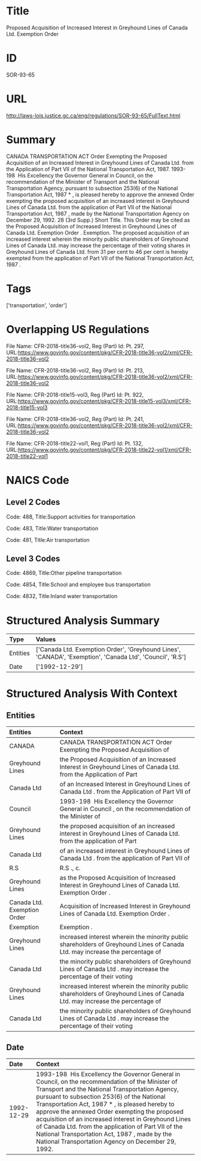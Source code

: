 # Title
Proposed Acquisition of Increased Interest in Greyhound Lines of Canada Ltd. Exemption Order


# ID
SOR-93-65

# URL
http://laws-lois.justice.gc.ca/eng/regulations/SOR-93-65/FullText.html


# Summary
CANADA TRANSPORTATION ACT Order Exempting the Proposed Acquisition of an Increased Interest in Greyhound Lines of Canada Ltd. from the Application of Part VII of the National Transportation Act, 1987.
1993-198  His Excellency the Governor General in Council, on the recommendation of the Minister of Transport and the National Transportation Agency, pursuant to subsection 253(6) of the  National Transportation Act, 1987 * , is pleased hereby to approve the annexed  Order exempting the proposed acquisition of an increased interest in Greyhound Lines of Canada Ltd. from the application of Part VII of the National Transportation Act, 1987 , made by the National Transportation Agency on December 29, 1992.
28 (3rd Supp.) Short Title.
This Order may be cited as the  Proposed Acquisition of Increased Interest in Greyhound Lines of Canada Ltd. Exemption Order .
Exemption.
The proposed acquisition of an increased interest wherein the minority public shareholders of Greyhound Lines of Canada Ltd. may increase the percentage of their voting shares in Greyhound Lines of Canada Ltd. from 31 per cent to 46 per cent is hereby exempted from the application of Part VII of the  National Transportation Act, 1987 .


# Tags
['transportation', 'order']


# Overlapping US Regulations
File Name: CFR-2018-title36-vol2, Reg (Part) Id: Pt. 297, URL:https://www.govinfo.gov/content/pkg/CFR-2018-title36-vol2/xml/CFR-2018-title36-vol2

File Name: CFR-2018-title36-vol2, Reg (Part) Id: Pt. 213, URL:https://www.govinfo.gov/content/pkg/CFR-2018-title36-vol2/xml/CFR-2018-title36-vol2

File Name: CFR-2018-title15-vol3, Reg (Part) Id: Pt. 922, URL:https://www.govinfo.gov/content/pkg/CFR-2018-title15-vol3/xml/CFR-2018-title15-vol3

File Name: CFR-2018-title36-vol2, Reg (Part) Id: Pt. 241, URL:https://www.govinfo.gov/content/pkg/CFR-2018-title36-vol2/xml/CFR-2018-title36-vol2

File Name: CFR-2018-title22-vol1, Reg (Part) Id: Pt. 132, URL:https://www.govinfo.gov/content/pkg/CFR-2018-title22-vol1/xml/CFR-2018-title22-vol1




# NAICS Code
## Level 2 Codes
Code: 488, Title:Support activities for transportation

Code: 483, Title:Water transportation

Code: 481, Title:Air transportation




## Level 3 Codes
Code: 4869, Title:Other pipeline transportation

Code: 4854, Title:School and employee bus transportation

Code: 4832, Title:Inland water transportation







# Structured Analysis Summary
| Type     | Values                                                                                                    |
|:---------|:----------------------------------------------------------------------------------------------------------|
| Entities | ['Canada Ltd. Exemption Order', 'Greyhound Lines', 'CANADA', 'Exemption', 'Canada Ltd', 'Council', 'R.S'] |
| Date     | ['1992-12-29']                                                                                            |


# Structured Analysis With Context
 


## Entities
| Entities                    | Context                                                                                                                      |
|:----------------------------|:-----------------------------------------------------------------------------------------------------------------------------|
| CANADA                      | CANADA TRANSPORTATION ACT Order Exempting the Proposed Acquisition of                                                        |
| Greyhound Lines             | the Proposed Acquisition of an Increased Interest in Greyhound Lines of Canada Ltd. from the Application of Part             |
| Canada Ltd                  | of an Increased Interest in Greyhound Lines of Canada Ltd . from the Application of Part VII of                              |
| Council                     | 1993-198  His Excellency the Governor General in  Council , on the recommendation of the Minister of                         |
| Greyhound Lines             | the proposed acquisition of an increased interest in Greyhound Lines of Canada Ltd. from the application of Part             |
| Canada Ltd                  | of an increased interest in Greyhound Lines of Canada Ltd . from the application of Part VII of                              |
| R.S                         | R.S ., c.                                                                                                                    |
| Greyhound Lines             | as the Proposed Acquisition of Increased Interest in Greyhound Lines  of Canada Ltd. Exemption Order .                       |
| Canada Ltd. Exemption Order | Acquisition of Increased Interest in Greyhound Lines of Canada Ltd. Exemption Order  .                                       |
| Exemption                   | Exemption .                                                                                                                  |
| Greyhound Lines             | increased interest wherein the minority public shareholders of Greyhound Lines of Canada Ltd. may increase the percentage of |
| Canada Ltd                  | the minority public shareholders of Greyhound Lines of Canada Ltd . may increase the percentage of their voting              |
| Greyhound Lines             | increased interest wherein the minority public shareholders of Greyhound Lines of Canada Ltd. may increase the percentage of |
| Canada Ltd                  | the minority public shareholders of Greyhound Lines of Canada Ltd . may increase the percentage of their voting              |


## Date
| Date       | Context                                                                                                                                                                                                                                                                                                                                                                                                                                                                                                                     |
|:-----------|:----------------------------------------------------------------------------------------------------------------------------------------------------------------------------------------------------------------------------------------------------------------------------------------------------------------------------------------------------------------------------------------------------------------------------------------------------------------------------------------------------------------------------|
| 1992-12-29 | 1993-198  His Excellency the Governor General in Council, on the recommendation of the Minister of Transport and the National Transportation Agency, pursuant to subsection 253(6) of the  National Transportation Act, 1987 * , is pleased hereby to approve the annexed  Order exempting the proposed acquisition of an increased interest in Greyhound Lines of Canada Ltd. from the application of Part VII of the National Transportation Act, 1987 , made by the National Transportation Agency on December 29, 1992. |


